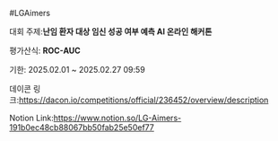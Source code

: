 #LGAimers

대회 주제:**난임 환자 대상 임신 성공 여부 예측 AI 온라인 해커톤**

평가산식: **ROC-AUC**

기한: 2025.02.01 ~ 2025.02.27 09:59 

데이콘 링크:https://dacon.io/competitions/official/236452/overview/description

Notion Link:https://www.notion.so/LG-Aimers-191b0ec48cb88067bb50fab25e50ef77
